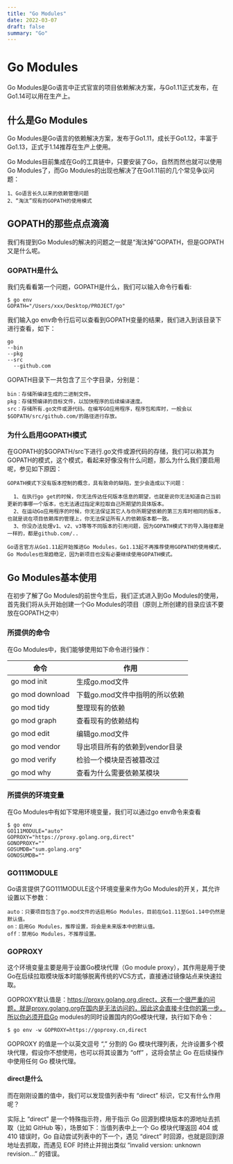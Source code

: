 ```yaml
---
title: "Go Modules"
date: 2022-03-07
draft: false
summary: "Go"
---
```


# Go Modules

Go Modules是Go语言中正式官宣的项目依赖解决方案，与Go1.11正式发布，在Go1.14可以用在生产上。

## 什么是Go Modules

Go Modules是Go语言的依赖解决方案，发布于Go1.11，成长于Go1.12，丰富于Go1.13，正式于1.14推荐在生产上使用。

Go Modules目前集成在Go的工具链中，只要安装了Go，自然而然也就可以使用Go Modules了，而Go Modules的出现也解决了在Go1.11前的几个常见争议问题：

```
1、Go语言长久以来的依赖管理问题
2、“淘汰”现有的GOPATH的使用模式
```

## GOPATH的那些点点滴滴

我们有提到Go Modules的解决的问题之一就是“淘汰掉”GOPATH，但是GOPATH又是什么呢。

### GOPATH是什么

我们先看看第一个问题，GOPATH是什么，我们可以输入命令行看看:

```
$ go env
GOPATH="/Users/xxx/Desktop/PROJECT/go"
```
我们输入go env命令行后可以查看到GOPATH变量的结果，我们进入到该目录下进行查看，如下：
```
go
--bin
--pkg
--src
  --github.com
```

GOPATH目录下一共包含了三个字目录，分别是：

```
bin：存储所编译生成的二进制文件。
pkg：存储预编译的目标文件，以加快程序的后续编译速度。
src：存储所有.go文件或源代码。在编写GO应用程序，程序包和库时，一般会以$GOPATH/src/github.com/的路径进行存放。
```
### 为什么启用GOPATH模式

在GOPATH的$GOPATH/src下进行.go文件或源代码的存储，我们可以称其为GOPATH的模式，这个模式，看起来好像没有什么问题，那么为什么我们要启用呢，参见如下原因：

```
GOPATH模式下没有版本控制的概念，具有致命的缺陷，至少会造成以下问题：

  1、在执行go get的时候，你无法传达任何版本信息的期望，也就是说你无法知道自己当前更新的事哪一个版本，也无法通过指定来拉取自己所期望的具体版本。
  2、在运动Go应用程序的时候，你无法保证其它人与你所期望依赖的第三方库时相同的版本，也就是说在项目依赖库的管理上，你无法保证所有人的依赖版本都一致。
  3、你没办法处理v1、v2、v3等等不同版本的引用问题，因为GOPATH模式下的导入路径都是一样的，都是github.com/..

Go语言官方从Go1.11起开始推进Go Modules，Go1.13起不再推荐使用GOPATH的使用模式，Go Modules也渐趋稳定，因为新项目也没有必要继续使用GOPATH模式。
```

## Go Modules基本使用

在初步了解了Go Modules的前世今生后，我们正式进入到Go Modules的使用，首先我们将从头开始创建一个Go Modules的项目（原则上所创建的目录应该不要放在GOPATH之中）

### 所提供的命令

在Go Modules中，我们能够使用如下命令进行操作：

命令 | 作用
---|---
go mod init | 生成go.mod文件
go mod download | 下载go.mod文件中指明的所以依赖
go mod tidy | 整理现有的依赖
go mod graph | 查看现有的依赖结构
go mod edit | 编辑go.mod文件
go mod vendor | 导出项目所有的依赖到vendor目录
go mod verify | 检验一个模块是否被篡改过
go mod why | 查看为什么需要依赖某模块

### 所提供的环境变量

在Go Modules中有如下常用环境变量，我们可以通过go env命令来查看

```
$ go env
GO111MODULE="auto"
GOPROXY="https://proxy.golang.org,direct"
GONOPROXY=""
GOSUMDB="sum.golang.org"
GONOSUMDB=""
```

### GO111MODULE

Go语言提供了GO111MODULE这个环境变量来作为Go Modules的开关，其允许设置以下参数：
```
auto：只要项目包含了go.mod文件的话启用Go Modules，目前在Go1.11至Go1.14中仍然是默认值。
on：启用Go Modules，推荐设置，将会是未来版本中的默认值。
off：禁用Go Modules，不推荐设置。
```

### GOPROXY

这个环境变量主要是用于设置Go模块代理（Go module proxy），其作用是用于使Go在后续拉取模块版本时能够脱离传统的VCS方式，直接通过镜像站点来快速拉取。

GOPROXY默认值是：https://proxy.golang.org,direct，这有一个很严重的问题，就是proxy.golang.org在国内是无法访问的，因此这会直接卡住你的第一步，所以你必须开启Go modules的同时设置国内的Go模块代理，执行如下命令：
```
$ go env -w GOPROXY=https://goproxy.cn,direct
```
GOPROXY 的值是一个以英文逗号 “,” 分割的 Go 模块代理列表，允许设置多个模块代理，假设你不想使用，也可以将其设置为 “off” ，这将会禁止 Go 在后续操作中使用任何 Go 模块代理。

#### direct是什么

而在刚刚设置的值中，我们可以发现值列表中有 “direct” 标识，它又有什么作用呢？

实际上 “direct” 是一个特殊指示符，用于指示 Go 回源到模块版本的源地址去抓取（比如 GitHub 等），场景如下：当值列表中上一个 Go 模块代理返回 404 或 410 错误时，Go 自动尝试列表中的下一个，遇见 “direct” 时回源，也就是回到源地址去抓取，而遇见 EOF 时终止并抛出类似 “invalid version: unknown revision...” 的错误。